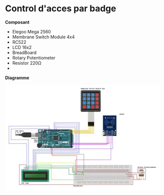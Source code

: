 # Control d'acces par badge


**Composant**

* Elegoo Mega 2560
* Membrane Switch Module 4x4
* RC522
* LCD 16x2
* BreadBoard
* Rotary Potentiometer
* Resistor 220Ω
* 
**Diagramme**

![](images/img0.jpeg)
